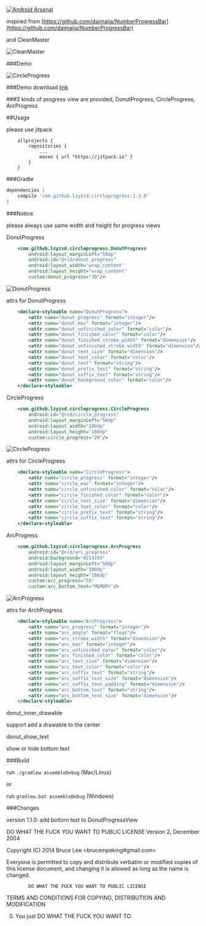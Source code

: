 [![Android Arsenal](https://img.shields.io/badge/Android+Arsenal-CircleProgress-brightgreen.svg?style=flat)](https://android-arsenal.com/details/1/1130)

inspired from
[https://github.com/daimajia/NumberProgressBar](https://github.com/daimajia/NumberProgressBar)

and CleanMaster

![CleanMaster](http://i.stack.imgur.com/sZP5t.png)

###Demo

![CircleProgress](https://raw.githubusercontent.com/lzyzsd/CircleProgress/master/demos/circle_progress.gif)

###Demo download [link](https://raw.githubusercontent.com/lzyzsd/CircleProgress/master/demos/example.apk)

###3 kinds of progress view are provided, DonutProgress, CircleProgress, ArcProgress

##Usage

please use jitpack

```
    allprojects {
		repositories {
			...
			maven { url "https://jitpack.io" }
		}
	}
```

###Gradle

```groovy
dependencies {
    compile 'com.github.lzyzsd:circleprogress:1.3.0'
}
```

###Notice

please always use same width and height for progress views

DonutProgress

```xml
    <com.github.lzyzsd.circleprogress.DonutProgress
        android:layout_marginLeft="50dp"
        android:id="@+id/donut_progress"
        android:layout_width="wrap_content"
        android:layout_height="wrap_content"
        custom:donut_progress="30"/>
```

![DonutProgress](https://raw.githubusercontent.com/lzyzsd/CircleProgress/master/demos/donutprogress_demo.png)

attrs for DonutProgress

```xml
    <declare-styleable name="DonutProgress">
        <attr name="donut_progress" format="integer"/>
        <attr name="donut_max" format="integer"/>
        <attr name="donut_unfinished_color" format="color"/>
        <attr name="donut_finished_color" format="color"/>
        <attr name="donut_finished_stroke_width" format="dimension"/>
        <attr name="donut_unfinished_stroke_width" format="dimension"/>
        <attr name="donut_text_size" format="dimension"/>
        <attr name="donut_text_color" format="color"/>
        <attr name="donut_text" format="string"/>
        <attr name="donut_prefix_text" format="string"/>
        <attr name="donut_suffix_text" format="string"/>
        <attr name="donut_background_color" format="color"/>
    </declare-styleable>
```

CircleProgress

```xml
    <com.github.lzyzsd.circleprogress.CircleProgress
        android:id="@+id/circle_progress"
        android:layout_marginLeft="50dp"
        android:layout_width="100dp"
        android:layout_height="100dp"
        custom:circle_progress="20"/>
```

![CircleProgress](https://raw.githubusercontent.com/lzyzsd/CircleProgress/master/demos/circleprogress_demo.png)

attrs for CircleProgress

```xml
    <declare-styleable name="CircleProgress">
        <attr name="circle_progress" format="integer"/>
        <attr name="circle_max" format="integer"/>
        <attr name="circle_unfinished_color" format="color"/>
        <attr name="circle_finished_color" format="color"/>
        <attr name="circle_text_size" format="dimension"/>
        <attr name="circle_text_color" format="color"/>
        <attr name="circle_prefix_text" format="string"/>
        <attr name="circle_suffix_text" format="string"/>
    </declare-styleable>
```

ArcProgress

```xml
    <com.github.lzyzsd.circleprogress.ArcProgress
        android:id="@+id/arc_progress"
        android:background="#214193"
        android:layout_marginLeft="50dp"
        android:layout_width="100dp"
        android:layout_height="100dp"
        custom:arc_progress="55"
        custom:arc_bottom_text="MEMORY"/>
```

![ArcProgress](https://raw.githubusercontent.com/lzyzsd/CircleProgress/master/demos/arcprogress_demo.png)

attrs for ArchProgress

```xml
    <declare-styleable name="ArcProgress">
        <attr name="arc_progress" format="integer"/>
        <attr name="arc_angle" format="float"/>
        <attr name="arc_stroke_width" format="dimension"/>
        <attr name="arc_max" format="integer"/>
        <attr name="arc_unfinished_color" format="color"/>
        <attr name="arc_finished_color" format="color"/>
        <attr name="arc_text_size" format="dimension"/>
        <attr name="arc_text_color" format="color"/>
        <attr name="arc_suffix_text" format="string"/>
        <attr name="arc_suffix_text_size" format="dimension"/>
        <attr name="arc_suffix_text_padding" format="dimension"/>
        <attr name="arc_bottom_text" format="string"/>
        <attr name="arc_bottom_text_size" format="dimension"/>
    </declare-styleable>
```


donut_inner_drawable

support add a drawable to the center

donut_show_text

show or hide bottom text


###Build

run `./gradlew assembleDebug` (Mac/Linux)

or

run `gradlew.bat assembleDebug` (Windows)


###Changes

version 1.1.0: add bottom text to DonutProgressView

DO WHAT THE FUCK YOU WANT TO PUBLIC LICENSE
                    Version 2, December 2004

 Copyright (C) 2014 Bruce Lee <bruceinpeking#gmail.com>

 Everyone is permitted to copy and distribute verbatim or modified
 copies of this license document, and changing it is allowed as long
 as the name is changed.

            DO WHAT THE FUCK YOU WANT TO PUBLIC LICENSE
   TERMS AND CONDITIONS FOR COPYING, DISTRIBUTION AND MODIFICATION

  0. You just DO WHAT THE FUCK YOU WANT TO.
